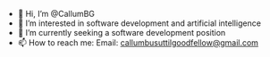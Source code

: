 - 👋 Hi, I’m @CallumBG
- 👀 I’m interested in software development and artificial intelligence
- 🌱 I’m currently seeking a software development position
- 📫 How to reach me: Email: callumbusuttilgoodfellow@gmail.com

<!---
CallumBG/CallumBG is a ✨ special ✨ repository because its `README.md` (this file) appears on your GitHub profile.
You can click the Preview link to take a look at your changes.
--->
